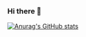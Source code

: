 ### Hi there 👋
[![Anurag's GitHub stats](https://github-readme-stats.vercel.app/api?username=ogelacinyc)](https://github.com/anuraghazra/github-readme-stats)
<!--
**ogelacinyc/ogelacinyc** is a ✨ _special_ ✨ repository because its `README.md` (this file) appears on your GitHub profile.

Here are some ideas to get you started:

- 🔭 I’m currently working on ...
- 🌱 I’m currently learning ...
- 👯 I’m looking to collaborate on ...
- 🤔 I’m looking for help with ...
- 💬 Ask me about ...
- 📫 How to reach me: ...
- 😄 Pronouns: ...
- ⚡ Fun fact: ...
-->
